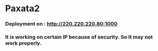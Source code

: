 # Paxata2

### Deployment on : http://220.220.220.80:1000

### It is working on certain IP because of security. So It may not work properly. 
